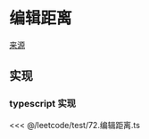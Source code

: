 # 编辑距离
[来源](https://leetcode.cn/problems/edit-distance/)

## 实现

### typescript 实现

<<< @/leetcode/test/72.编辑距离.ts

